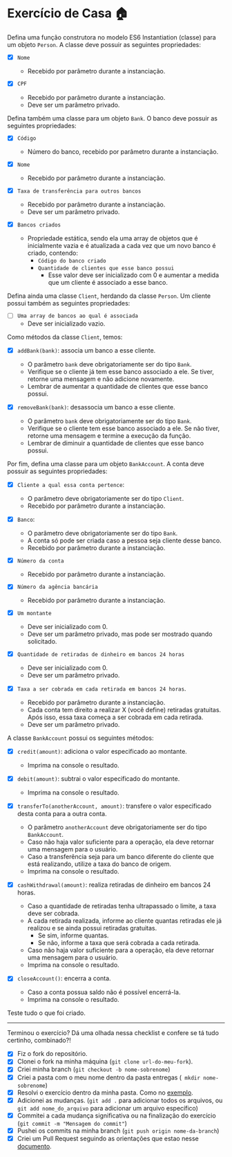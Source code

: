# Exercício de Casa 🏠 

Defina uma função construtora no modelo ES6 Instantiation (classe) para um objeto `Person`.
A classe deve possuir as seguintes propriedades:
- [x] `Nome`
  - Recebido por parâmetro durante a instanciação.

- [x] `CPF`
  - Recebido por parâmetro durante a instanciação.
  - Deve ser um parâmetro privado.

Defina também uma classe para um objeto `Bank`.
O banco deve possuir as seguintes propriedades:
- [x] `Código`
  - Número do banco, recebido por parâmetro durante a instanciação.

- [x] `Nome`
  - Recebido por parâmetro durante a instanciação.

- [x] `Taxa de transferência para outros bancos`
  - Recebido por parâmetro durante a instanciação.
  - Deve ser um parâmetro privado.

- [x] `Bancos criados`
  - Propriedade estática, sendo ela uma array de objetos que é inicialmente vazia e é atualizada a cada vez que um novo banco é criado, contendo:
    - `Código do banco criado`
    - `Quantidade de clientes que esse banco possui`
      - Esse valor deve ser inicializado com 0 e aumentar a medida que um cliente é associado a esse banco.

Defina ainda uma classe `Client`, herdando da classe `Person`.
Um cliente possui também as seguintes propriedades:
- [ ] `Uma array de bancos ao qual é associada`
  - Deve ser inicializado vazio.

Como métodos da classe `Client`, temos:
- [x] `addBank(bank)`: associa um banco a esse cliente.
  - O parâmetro `bank` deve obrigatoriamente ser do tipo `Bank`.
  - Verifique se o cliente já tem esse banco associado a ele. Se tiver, retorne uma mensagem e não adicione novamente.
  - Lembrar de aumentar a quantidade de clientes que esse banco possui.

- [x] `removeBank(bank)`: desassocia um banco a esse cliente.
  - O parâmetro `bank` deve obrigatoriamente ser do tipo `Bank`.
  - Verifique se o cliente tem esse banco associado a ele. Se não tiver, retorne uma mensagem e termine a execução da função.
  - Lembrar de diminuir a quantidade de clientes que esse banco possui.

Por fim, defina uma classe para um objeto `BankAccount`.
A conta deve possuir as seguintes propriedades:
- [x] `Cliente a qual essa conta pertence`:
  - O parâmetro deve obrigatoriamente ser do tipo `Client`.
  - Recebido por parâmetro durante a instanciação.

- [x] `Banco`:
  - O parâmetro deve obrigatoriamente ser do tipo `Bank`.
  - A conta só pode ser criada caso a pessoa seja cliente desse banco.
  - Recebido por parâmetro durante a instanciação.

- [x] `Número da conta`
  - Recebido por parâmetro durante a instanciação.
  
- [x] `Número da agência bancária`
  - Recebido por parâmetro durante a instanciação.
  
- [x] `Um montante`
  - Deve ser inicializado com 0.
  - Deve ser um parâmetro privado, mas pode ser mostrado quando solicitado.

- [x] `Quantidade de retiradas de dinheiro em bancos 24 horas`
  - Deve ser inicializado com 0.
  - Deve ser um parâmetro privado.

- [x] `Taxa a ser cobrada em cada retirada em bancos 24 horas`.
  - Recebido por parâmetro durante a instanciação.
  - Cada conta tem direito a realizar X (você define) retiradas gratuitas. Após isso, essa taxa começa a ser cobrada em cada retirada.
  - Deve ser um parâmetro privado.

A classe `BankAccount` possui os seguintes métodos:
- [x] `credit(amount)`: adiciona o valor especificado ao montante.
  - Imprima na console o resultado.

- [x] `debit(amount)`: subtrai o valor especificado do montante.
  - Imprima na console o resultado.

- [x] `transferTo(anotherAccount, amount)`: transfere o valor especificado desta conta para a outra conta.
  - O parâmetro `anotherAccount` deve obrigatoriamente ser do tipo `BankAccount`.
  - Caso não haja valor suficiente para a operação, ela deve retornar uma mensagem para o usuário.
  - Caso a transferência seja para um banco diferente do cliente que está realizando, utilize a taxa do banco de origem.
  - Imprima na console o resultado.

- [x] `cashWithdrawal(amount)`: realiza retiradas de dinheiro em bancos 24 horas.
  - Caso a quantidade de retiradas tenha ultrapassado o limite, a taxa deve ser cobrada.
  - A cada retirada realizada, informe ao cliente quantas retiradas ele já realizou e se ainda possui retiradas gratuitas.
    - Se sim, informe quantas.
    - Se não, informe a taxa que será cobrada a cada retirada.
  - Caso não haja valor suficiente para a operação, ela deve retornar uma mensagem para o usuário.
  - Imprima na console o resultado.

- [x] `closeAccount()`: encerra a conta.
  - Caso a conta possua saldo não é possível encerrá-la.
  - Imprima na console o resultado.

Teste tudo o que foi criado.

---

Terminou o exercício? Dá uma olhada nessa checklist e confere se tá tudo certinho, combinado?!

- [x] Fiz o fork do repositório.
- [x] Clonei o fork na minha máquina (`git clone url-do-meu-fork`).
- [x] Criei minha branch (` git checkout -b nome-sobrenome `)
- [x] Criei a pasta com o meu nome dentro da pasta entregas (` mkdir nome-sobrenome`)
- [x] Resolvi o exercício dentro da minha pasta. Como no [exemplo](/on21-imersao-js-S1-TDD/exercicios/para-casa/entregas/exemplo-nome-sobrenome/).
- [x] Adicionei as mudanças. (`git add .` para adicionar todos os arquivos, ou `git add nome_do_arquivo` para adicionar um arquivo específico)
- [x] Commitei a cada mudança significativa ou na finalização do exercício (`git commit -m "Mensagem do commit"`)
- [x] Pushei os commits na minha branch (`git push origin nome-da-branch`)
- [x] Criei um Pull Request seguindo as orientações que estao nesse [documento](/on21-imersao-js-S1-TDD/exercicios/para-casa/instrucoes-pull-request.md).